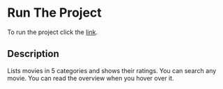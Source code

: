 # Run The Project

To run the project click the [link](https://movieapihkry.surge.sh).

## Description

Lists movies in 5 categories and shows their ratings. You can search any movie. You can read the overview when you hover over it.